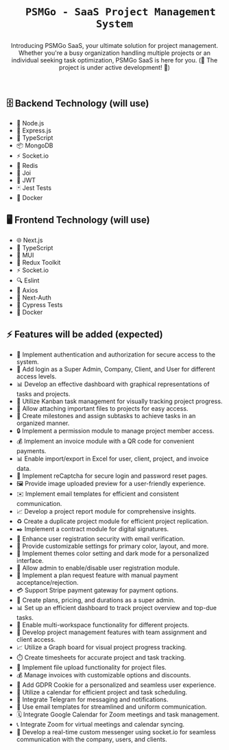 
<h1 align="center">

      PSMGo - SaaS Project Management System
</h1>
<p align="center">
Introducing PSMGo SaaS, your ultimate solution for project management. Whether you're a busy organization handling multiple projects or an individual seeking task optimization, PSMGo SaaS is here for you. (🚧  The project is under active development! 🔨)
 </p>
<br>

## 🗄️ Backend Technology (will use)
- 🔧 Node.js
- 🚀 Express.js
- 📜 TypeScript
- 📦 MongoDB
- ⚡ Socket.io
- 🔄 Redis
- 🔑 Joi
- 🔐 JWT
- 🃏 Jest Tests
- 🐳 Docker

## 🖥️ Frontend Technology (will use)
- 🌐 Next.js
- 📜 TypeScript
- 🎨 MUI
- 🔁 Redux Toolkit
- ⚡ Socket.io
- 🔍 Eslint
- 📡 Axios
- 🔐 Next-Auth
- 🌲 Cypress Tests
- 🐳 Docker

## ⚡️ Features will be added (expected)
- 🔑 Implement authentication and authorization for secure access to the system.
- 👑 Add login as a Super Admin, Company, Client, and User for different access levels.
- 📊 Develop an effective dashboard with graphical representations of tasks and projects.
- 📌 Utilize Kanban task management for visually tracking project progress.
- 📎 Allow attaching important files to projects for easy access.
- 🎯 Create milestones and assign subtasks to achieve tasks in an organized manner.
- 🔒 Implement a permission module to manage project member access.
- 💰 Implement an invoice module with a QR code for convenient payments.
- 📊 Enable import/export in Excel for user, client, project, and invoice data.
- 🔐 Implement reCaptcha for secure login and password reset pages.
- 🖼️ Provide image uploaded preview for a user-friendly experience.
- ✉️ Implement email templates for efficient and consistent communication.
- 📈 Develop a project report module for comprehensive insights.
- ♻️ Create a duplicate project module for efficient project replication.
- ✒️ Implement a contract module for digital signatures.
- 📧 Enhance user registration security with email verification.
- 🎨 Provide customizable settings for primary color, layout, and more.
- 🎨 Implement themes color setting and dark mode for a personalized interface.
- 🚫 Allow admin to enable/disable user registration module.
- 💼 Implement a plan request feature with manual payment acceptance/rejection.
- 💳 Support Stripe payment gateway for payment options.
- 🤝 Create plans, pricing, and durations as a super admin.
- 📊 Set up an efficient dashboard to track project overview and top-due tasks.
- 🏢 Enable multi-workspace functionality for different projects.
- 📝 Develop project management features with team assignment and client access.
- 📈 Utilize a Graph board for visual project progress tracking.
- ⏱️ Create timesheets for accurate project and task tracking.
- 📂 Implement file upload functionality for project files.
- 💰 Manage invoices with customizable options and discounts.
- 🍪 Add GDPR Cookie for a personalized and seamless user experience.
- 📅 Utilize a calendar for efficient project and task scheduling.
- 📣 Integrate Telegram for messaging and notifications.
- 📧 Use email templates for streamlined and uniform communication.
- 🗓️ Integrate Google Calendar for Zoom meetings and task management.
- 📞 Integrate Zoom for virtual meetings and calendar syncing.
- 💬 Develop a real-time custom messenger using socket.io for seamless communication with the company, users, and clients.
